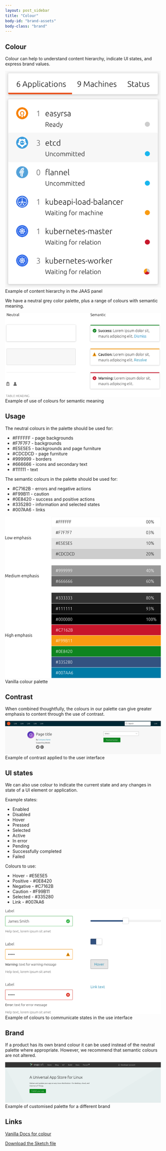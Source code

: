 ```yaml
---
layout: post_sidebar
title: "Colour"
body-id: "brand-assets"
body-class: "brand"
---
```

<div class="p-strip is-shallow">
	<div class="row">
	  <div class="col-8">
	    <h2 id="our-sass-framework">Colour</h2>
	    <p>Colour can help to understand content hierarchy, indicate UI states, and express brand values.</p>
			<div class='examplecontainer'>
				<img src="../imgs/colour/intro.png" class='examplebig' title='intro' />
			</div>
			<span class='notes'>Example of content hierarchy in the JAAS panel</span>
	  </div>
	</div>
</div>

<div class="p-strip is-shallow">
  <div class="row">
    <div class="col-8">
      <p>We have a neutral grey color palette, plus a range of colours with semantic meaning.</p>
			<div class='examplecontainer'>
				<img src="../imgs/colour/example.png" class='example' title='example' />
			</div>
			<span class='notes'>Example of use of colours for semantic meaning</span>
    </div>
  </div>
</div>

<div class="p-strip is-shallow">
  <div class="row">
    <div class="col-8">
      <h2 id="our-work-practices">Usage</h2>
      <p>The neutral colours in the palette should be used for:</p>
      <ul class="p-list colourul">
        <li><span class='coloursample' style='background: #FFFFFF;'></span>#FFFFFF - page backgrounds</li>
				<li><span class='coloursample' style='background: #F7F7F7;'></span>#F7F7F7 - backgrounds</li>
				<li><span class='coloursample' style='background: #E5E5E5;'></span>#E5E5E5 - backgrounds and page furniture</li>
				<li><span class='coloursample' style='background: #CDCDCD;'></span>#CDCDCD - page furniture</li>
				<li><span class='coloursample' style='background: #999999;'></span>#999999 - borders</li>
				<li><span class='coloursample' style='background: #666666;'></span>#666666 - icons and secondary text</li>
				<li><span class='coloursample' style='background: #111111;'></span>#111111 - text</li>
      </ul>
			<p>The semantic colours in the palette should be used for:</p>
      <ul class="p-list colourul">
        <li><span class='coloursample' style='background: #C7162B;'></span>#C7162B - errors and negative actions</li>
				<li><span class='coloursample' style='background: #F99B11;'></span>#F99B11 - caution</li>
				<li><span class='coloursample' style='background: #0E8420;'></span>#0E8420 - success and positive actions</li>
				<li><span class='coloursample' style='background: #335280;'></span>#335280 - information and selected states</li>
				<li><span class='coloursample' style='background: #007AA6;'></span>#007AA6 - links</li>
      </ul>
			<div class='examplecontainer'>
				<img src="../imgs/colour/types.png" class='example' title='types' />
			</div>
			<span class='notes'>Vanilla colour palette</span>
    </div>
  </div>
</div>

<div class="p-strip is-shallow">
  <div class="row">
    <div class="col-8">
      <h2 id="our-work-practices">Contrast</h2>
			<p>When combined thoughtfully, the colours in our palette can give greater emphasis to content through the use of contrast.</p>
			<img src="../imgs/colour/contrast.png" title='contrast' />
			<span class='notes'>Example of contrast applied to the user interface</span>
		</div>
	</div>
</div>

<div class="p-strip is-shallow">
  <div class="row">
    <div class="col-8">
      <h2 id="our-work-practices">UI states</h2>
      <p>We can also use colour to indicate the current state and any changes in state of a UI element or application.</p>
			<p>Example states:</p>
				<ul class="p-list">
					<li class='guideline'>Enabled</li>
					<li class='guideline'>Disabled</li>
					<li class='guideline'>Hover</li>
					<li class='guideline'>Pressed</li>
					<li class='guideline'>Selected</li>
					<li class='guideline'>Active</li>
					<li class='guideline'>In error</li>
					<li class='guideline'>Pending</li>
					<li class='guideline'>Successfully completed</li>
					<li class='guideline'>Failed</li>
				</ul>
			<p>Colours to use:</p>
				<ul class="p-list colourul">
					<li><span class='coloursample' style='background: #E5E5E5;'></span> Hover - #E5E5E5</li>
					<li><span class='coloursample' style='background: #0E8420;'></span> Positive - #0E8420</li>
					<li><span class='coloursample' style='background: #C7162B;'></span> Negative - #C7162B</li>
					<li><span class='coloursample' style='background: #F99B11;'></span> Caution - #F99B11</li>
					<li><span class='coloursample' style='background: #335280;'></span> Selected - #335280</li>
					<li><span class='coloursample' style='background: #007AA6;'></span> Link - #007AA6</li>
				</ul>
			<div class='examplecontainer'>
				<img src="../imgs/colour/states.png" class='example' title='states' />
			</div>
			<span class='notes'>Example of colours to communicate states in the use interface</span>
    </div>
  </div>
</div>

<div class="p-strip is-shallow">
  <div class="row">
    <div class="col-8">
      <h2 id="our-work-practices">Brand</h2>
      <p>If a product has its own brand colour it can be used instead of the neutral palette where appropriate. However, we recommend that semantic colours are not altered.</p>
			<img src="../imgs/colour/brand.png" title='brand' />
			<span class='notes'>Example of customised palette for a different brand</span>
    </div>
  </div>
</div>

<div class="p-strip is-shallow">
  <div class="row">
    <div class="col-8">
      <h2>Links</h2>
			<p><a href="https://docs.vanillaframework.io/en/settings/color-settings">Vanilla Docs for colour</a></p>
      <p><a href="#" class="p-button--brand">Download the Sketch file</a></p>
    </div>
  </div>
</div>
